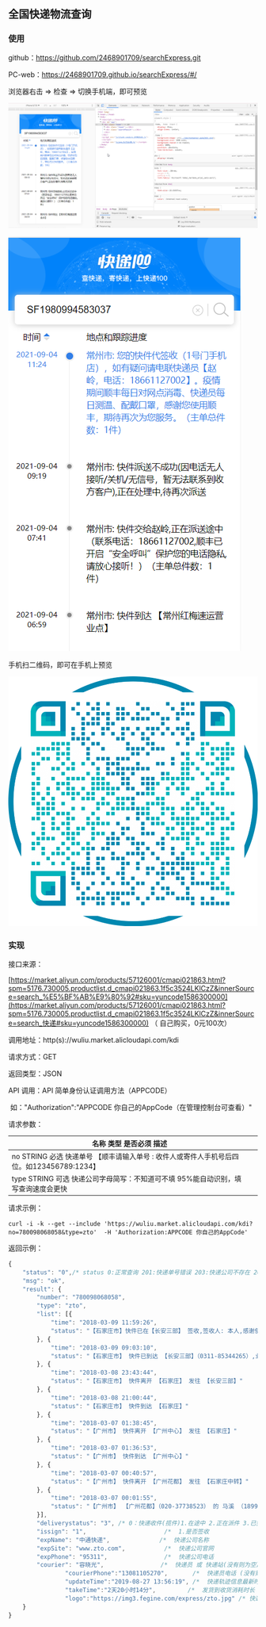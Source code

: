 ## 全国快递物流查询
### 使用

github：https://github.com/2468901709/searchExpress.git

PC-web：https://2468901709.github.io/searchExpress/#/

浏览器右击 => 检查 => 切换手机端，即可预览

![image](img/1.png)

![image](img/2.png)

手机扫二维码，即可在手机上预览

![image](img/3.png)

### 实现

接口来源：

[https://market.aliyun.com/products/57126001/cmapi021863.html?spm=5176.730005.productlist.d_cmapi021863.1f5c3524LKlCzZ&innerSource=search_%E5%BF%AB%E9%80%92#sku=yuncode1586300000](https://market.aliyun.com/products/57126001/cmapi021863.html?spm=5176.730005.productlist.d_cmapi021863.1f5c3524LKlCzZ&innerSource=search_快递#sku=yuncode1586300000) （ 自己购买，0元100次）

调用地址：http(s)://wuliu.market.alicloudapi.com/kdi

请求方式：GET

返回类型：JSON

API 调用：API 简单身份认证调用方法（APPCODE） 

​					如："Authorization":"APPCODE  你自己的AppCode（在管理控制台可查看）"

请求参数：

| 名称	      类型	       是否必须	      描述          |      |
| ------------------------------------------------------------ | ---- |
| no	          STRING	必选	              快递单号 【顺丰请输入单号 : 收件人或寄件人手机号后四位。如123456789:1234】 |      |
| type	       STRING	可选	              快递公司字母简写：不知道可不填 95%能自动识别，填写查询速度会更快 |      |

请求示例：

```apl
curl -i -k --get --include 'https://wuliu.market.alicloudapi.com/kdi?no=780098068058&type=zto'  -H 'Authorization:APPCODE 你自己的AppCode'	
```

返回示例：	

```js
{
	"status": "0",/* status 0:正常查询 201:快递单号错误 203:快递公司不存在 204:快递公司识别失败 205:没有信息 207:该单号被限制，错误单号 */
	"msg": "ok",
	"result": {
		"number": "780098068058",
		"type": "zto",
		"list": [{
			"time": "2018-03-09 11:59:26",
			"status": "【石家庄市】快件已在【长安三部】 签收,签收人: 本人,感谢使用中通快递,期待再次为您服务!"
		}, {
			"time": "2018-03-09 09:03:10",
			"status": "【石家庄市】 快件已到达 【长安三部】（0311-85344265）,业务员 容晓光（13081105270） 正在第1次派件, 请保持电话畅通,并耐心等待"
		}, {
			"time": "2018-03-08 23:43:44",
			"status": "【石家庄市】 快件离开 【石家庄】 发往 【长安三部】"
		}, {
			"time": "2018-03-08 21:00:44",
			"status": "【石家庄市】 快件到达 【石家庄】"
		}, {
			"time": "2018-03-07 01:38:45",
			"status": "【广州市】 快件离开 【广州中心】 发往 【石家庄】"
		}, {
			"time": "2018-03-07 01:36:53",
			"status": "【广州市】 快件到达 【广州中心】"
		}, {
			"time": "2018-03-07 00:40:57",
			"status": "【广州市】 快件离开 【广州花都】 发往 【石家庄中转】"
		}, {
			"time": "2018-03-07 00:01:55",
			"status": "【广州市】 【广州花都】（020-37738523） 的 马溪 （18998345739） 已揽收"
		}],
		"deliverystatus": "3", /* 0：快递收件(揽件)1.在途中 2.正在派件 3.已签收 4.派送失败 5.疑难件 6.退件签收  */
		"issign": "1",                      /*  1.是否签收                  */
		"expName": "中通快递",              /*  快递公司名称                */       
		"expSite": "www.zto.com",           /*  快递公司官网                */
		"expPhone": "95311",                /*  快递公司电话                */
		"courier": "容晓光",                /*  快递员 或 快递站(没有则为空)*/
                "courierPhone":"13081105270",       /*  快递员电话 (没有则为空)     */
                "updateTime":"2019-08-27 13:56:19", /*  快递轨迹信息最新时间        */
                "takeTime":"2天20小时14分",         /*  发货到收货消耗时长 (截止最新轨迹)  */
                "logo":"https://img3.fegine.com/express/zto.jpg" /* 快递公司LOGO */
	}
}
```

